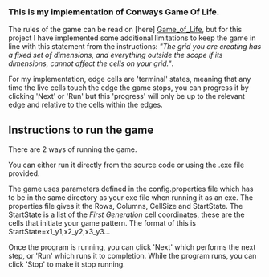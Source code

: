 ### This is my implementation of Conways Game Of Life.

The rules of the game can be read on [here] [Game_of_Life], but for this project I have implemented some
additional limitations to keep the game in line with this statement from the instructions: *"The grid you are creating has a fixed set of dimensions,
and everything outside the scope if its dimensions, cannot affect the cells on your grid."*. 

For my implementation, edge cells are 'terminal' states, meaning that any time the live cells touch the edge the game stops, you can progress
it by clicking 'Next' or 'Run' but this 'progress' will only be up to the relevant edge and relative to the cells within the edges.


## Instructions to run the game
There are 2 ways of running the game. 

You can either run it directly from the source code or using the .exe file provided.

The game uses parameters defined in the config.properties file which has to be in the same 
directory as your exe file when running it as an exe. The properties file gives it the Rows,
Columns, CellSize and StartState. The StartState is a list of the *First Generation* cell coordinates, these are the cells that initiate your
game pattern. The format of this is StartState=x1_y1,x2_y2,x3_y3...

Once the program is running, you can click 'Next' which performs the next step, or 'Run' which runs it to completion.
While the program runs, you can click 'Stop' to make it stop running.

[Game_of_Life]: https://en.wikipedia.org/wiki/Conway%27s_Game_of_Life